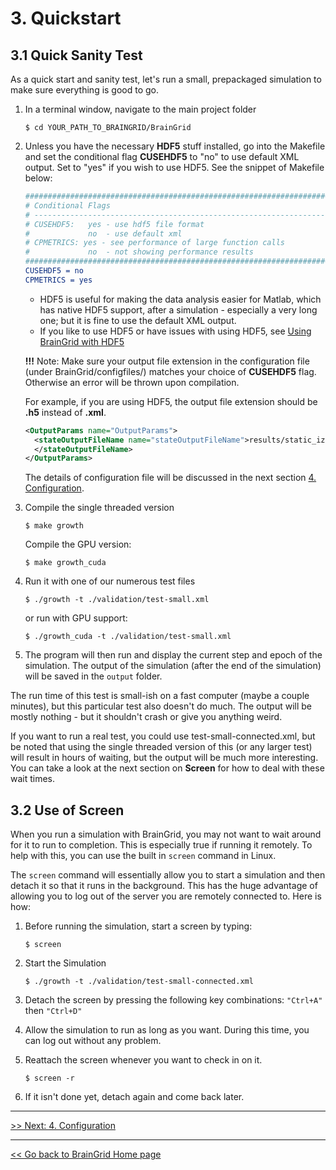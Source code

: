# 3. Quickstart

## 3.1 Quick Sanity Test

As a quick start and sanity test, let's run a small, prepackaged simulation to make sure everything is good to go. 

1. In a terminal window, navigate to the main project folder

   ```shell
   $ cd YOUR_PATH_TO_BRAINGRID/BrainGrid
   ```

2. Unless you have the necessary **HDF5** stuff installed, go into the Makefile and set the conditional flag **CUSEHDF5** to "no" to use default XML output. Set to "yes" if you wish to use HDF5. See the snippet of Makefile below:

   ```cmake
   ################################################################################
   # Conditional Flags
   # -----------------------------------------------------------------------------
   # CUSEHDF5:	 yes - use hdf5 file format 
   #		 	 no  - use default xml 
   # CPMETRICS: yes - see performance of large function calls  
   #		 	 no  - not showing performance results
   ################################################################################
   CUSEHDF5 = no
   CPMETRICS = yes
   ```

   - HDF5 is useful for making the data analysis easier for Matlab, which has native HDF5 support, after a simulation - especially a very long one; but it is fine to use the default XML output.
   - If you like to use HDF5 or have issues with using HDF5, see [Using BrainGrid with HDF5](https://github.com/UWB-Biocomputing/BrainGrid/wiki/Using-BrainGrid-with-HDF5)

   **!!!** Note: Make sure your output file extension in the configuration file (under BrainGrid/configfiles/) matches your choice of **CUSEHDF5** flag. Otherwise an error will be thrown upon compilation. 

   For example, if you are using HDF5, the output file extension should be **.h5** instead of **.xml**. 

   ```xml
   <OutputParams name="OutputParams">
     <stateOutputFileName name="stateOutputFileName">results/static_izh_historyDump.h5
     </stateOutputFileName>
   </OutputParams>
   ```

   The details of configuration file will be discussed in the next section [4. Configuration](http://uwb-biocomputing.github.io/BrainGrid/4_configuration).

3. Compile the single threaded version

   ```shell
   $ make growth
   ```

   Compile the GPU version:

   ```shell
   $ make growth_cuda
   ```

4. Run it with one of our numerous test files 

   ```shell
   $ ./growth -t ./validation/test-small.xml
   ```

   or run with GPU support:

   ```shell
   $ ./growth_cuda -t ./validation/test-small.xml
   ```

5. The program will then run and display the current step and epoch of the simulation. The output of the simulation (after the end of the simulation) will be saved in the ```output``` folder.

The run time of this test is small-ish on a fast computer (maybe a couple minutes), but this particular test also doesn't do much. The output will be mostly nothing - but it shouldn't crash or give you anything weird. 

If you want to run a real test, you could use test-small-connected.xml, but be noted that using the single threaded version of this (or any larger test) will result in hours of waiting, but the output will be much more interesting. You can take a look at the next section on **Screen** for how to deal with these wait times.

## 3.2 Use of Screen 

When you run a simulation with BrainGrid, you may not want to wait around for it to run to completion. This is especially true if running it remotely. To help with this, you can use the built in ```screen``` command in Linux.

The `screen` command will essentially allow you to start a simulation and then detach it so that it runs in the background.  This has the huge advantage of allowing you to log out of the server you are remotely connected to.  Here is how:

1. Before running the simulation, start a screen by typing:

   ````shell
   $ screen
   ````

2. Start the Simulation

   ```shell
   $ ./growth -t ./validation/test-small-connected.xml
   ```

3. Detach the screen by pressing the following key combinations:
   `"Ctrl+A"`  then `"Ctrl+D"`

4. Allow the simulation to run as long as you want. During this time, you can log out without any problem.

5. Reattach the screen whenever you want to check in on it.

   ```shell
   $ screen -r
   ```

6. If it isn't done yet, detach again and come back later.


-------------
[>> Next: 4. Configuration](http://uwb-biocomputing.github.io/BrainGrid/4_configuration)

-------------
[<< Go back to BrainGrid Home page](http://uwb-biocomputing.github.io/BrainGrid/)
